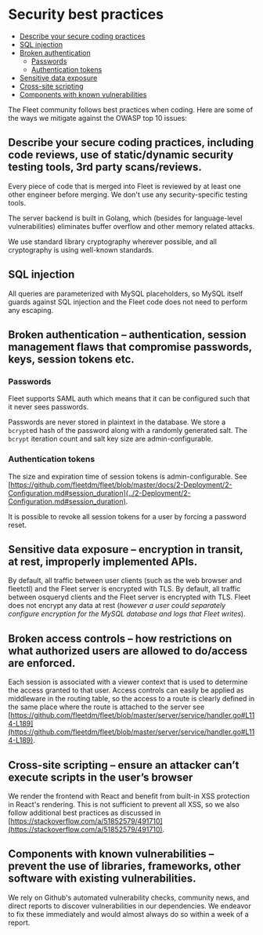 # Security best practices
- [Describe your secure coding practices](#describe-your-secure-coding-practices,-including-code-reviews,-use-of-static/dynamic-security-testing-tools,-3rd-party-scans/reviews)
- [SQL injection](#sql-injection)
- [Broken authentication](#broken-authentication-–-authentication,-session-management-flaws-that-compromise-passwords,-keys,-session-tokens-etc.)
  - [Passwords](#passwords)
  - [Authentication tokens](#authentication-tokens)
- [Sensitive data exposure](#sensitive-data-exposure-–-encryption-in-transit,-at-rest,-improperly-implemented-APIs.)
- [Cross-site scripting](#cross-site-scripting-–-ensure-an-attacker-can’t-execute-scripts-in-the-user’s-browser)
- [Components with known vulnerabilities](#components-with-known-vulnerabilities-–-prevent-the-use-of-libraries,-frameworks,-other-software-with-existing-vulnerabilities.)

The Fleet community follows best practices when coding.  Here are some of the ways we mitigate against the OWASP top 10 issues:

## Describe your secure coding practices, including code reviews, use of static/dynamic security testing tools, 3rd party scans/reviews.

Every piece of code that is merged into Fleet is reviewed by at least one other engineer before merging. We don't use any security-specific testing tools.

The server backend is built in Golang, which (besides for language-level vulnerabilities) eliminates buffer overflow and other memory related attacks.

We use standard library cryptography wherever possible, and all cryptography is using well-known standards.

## SQL injection
All queries are parameterized with MySQL placeholders, so MySQL itself guards against SQL injection and the Fleet code does not need to perform any escaping.

## Broken authentication – authentication, session management flaws that compromise passwords, keys, session tokens etc.
### Passwords
Fleet supports SAML auth which means that it can be configured such that it never sees passwords.

Passwords are never stored in plaintext in the database. We store a `bcrypt`ed hash of the password along with a randomly generated salt. The `bcrypt` iteration count and salt key size are admin-configurable.
### Authentication tokens
The size and expiration time of session tokens is admin-configurable.  See [https://github.com/fleetdm/fleet/blob/master/docs/2-Deployment/2-Configuration.md#session_duration](../2-Deployment/2-Configuration.md#session_duration).

It is possible to revoke all session tokens for a user by forcing a password reset.


## Sensitive data exposure – encryption in transit, at rest, improperly implemented APIs.
By default, all traffic between user clients (such as the web browser and fleetctl) and the Fleet server is encrypted with TLS. By default, all traffic between osqueryd clients and the Fleet server is encrypted with TLS. Fleet does not encrypt any data at rest (*however a user could separately configure encryption for the MySQL database and logs that Fleet writes*).

## Broken access controls – how restrictions on what authorized users are allowed to do/access are enforced.
Each session is associated with a viewer context that is used to determine the access granted to that user. Access controls can easily be applied as middleware in the routing table, so the access to a route is clearly defined in the same place where the route is attached to the server see [https://github.com/fleetdm/fleet/blob/master/server/service/handler.go#L114-L189](https://github.com/fleetdm/fleet/blob/master/server/service/handler.go#L114-L189).

## Cross-site scripting – ensure an attacker can’t execute scripts in the user’s browser
We render the frontend with React and benefit from built-in XSS protection in React's rendering. This is not sufficient to prevent all XSS, so we also follow additional best practices as discussed in [https://stackoverflow.com/a/51852579/491710](https://stackoverflow.com/a/51852579/491710).

## Components with known vulnerabilities – prevent the use of libraries, frameworks, other software with existing vulnerabilities.
We rely on Github's automated vulnerability checks, community news, and direct reports to discover vulnerabilities in our dependencies. We endeavor to fix these immediately and would almost always do so within a week of a report.
